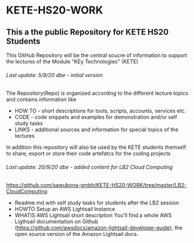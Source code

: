 # KETE-HS20-WORK
## This a the public Repository for KETE HS20 Students 

This GitHub Repository will be the central soucre of information to support the lectures
of the Module "KEy Technologies" (KETE)

###### Last update: 5/9/20 dbe - initial version

The Repository(Repo) is organized according to the different lecture topics and contains information like
* HOW TO - short descriptions for tools, scripts, accounts, services etc.
* CODE - code snippets and examples for demonstration and/or self study tasks
* LINKS - additional sources and information for special topics of the lectures

In addition this repository will also be used by the KETE students themself to share, export or store their code artefatcs for the coding projects


###### Last update: 20/9/20 dbe - added content for LB2 Cloud Computing

https://github.com/sawubona-gmbh/KETE-HS20-WORK/tree/master/LB2-CloudComputing  
* Readme.md with self study tasks for students after the LB2 session
* HOWTO Setup an AWS Lightsail Instance
* WHATIS AWS Lightsail short description
You'll find a whole AWS Ligthsail documentation on Github (https://github.com/awsdocs/amazon-lightsail-developer-guide), the open source version of the Amazon Lightsail docs.
